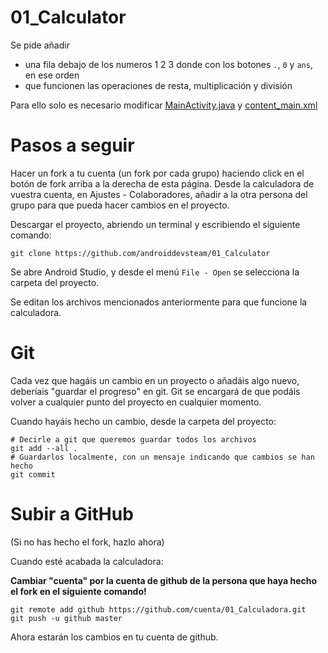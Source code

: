 # 01_Calculator

Se pide añadir 
 - una fila debajo de los numeros 1 2 3 donde con los botones `.`, `0` y `ans`, en ese orden
 - que funcionen las operaciones de resta, multiplicación y división

Para ello solo es necesario modificar [MainActivity.java](https://github.com/androiddevsteam/01_Calculator/blob/master/app/src/main/java/com/androiddevsteam/calculator/MainActivity.java) y [content_main.xml](https://github.com/androiddevsteam/01_Calculator/blob/master/app/src/main/res/layout/content_main.xml)

# Pasos a seguir

Hacer un fork a tu cuenta (un fork por cada grupo) haciendo click en el botón de fork arriba a la derecha de esta página.
Desde la calculadora de vuestra cuenta, en Ajustes - Colaboradores, añadir a la otra persona del grupo para que pueda hacer cambios en el proyecto.

Descargar el proyecto, abriendo un terminal y escribiendo el siguiente comando:

  `git clone https://github.com/androiddevsteam/01_Calculator`
  
Se abre Android Studio, y desde el menú `File - Open` se selecciona la carpeta del proyecto.

Se editan los archivos mencionados anteriormente para que funcione la calculadora.

# Git

Cada vez que hagáis un cambio en un proyecto o añadáis algo nuevo, deberíais "guardar el progreso" en git. Git se encargará de que podáis volver a cualquier punto del proyecto en cualquier momento.

Cuando hayáis hecho un cambio, desde la carpeta del proyecto:

```
# Decirle a git que queremos guardar todos los archivos
git add --all .
# Guardarlos localmente, con un mensaje indicando que cambios se han hecho
git commit
```

# Subir a GitHub

(Si no has hecho el fork, hazlo ahora)

Cuando esté acabada la calculadora:

**Cambiar "cuenta" por la cuenta de github de la persona que haya hecho el fork en el siguiente comando!**
```
git remote add github https://github.com/cuenta/01_Calculadora.git
git push -u github master
```

Ahora estarán los cambios en tu cuenta de github.
